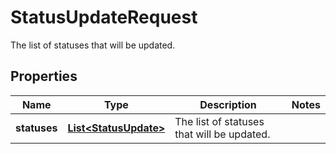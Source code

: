 

# StatusUpdateRequest

The list of statuses that will be updated.

## Properties

| Name | Type | Description | Notes |
|------------ | ------------- | ------------- | -------------|
|**statuses** | [**List&lt;StatusUpdate&gt;**](StatusUpdate.md) | The list of statuses that will be updated. |  |



